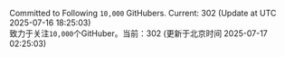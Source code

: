 Committed to Following `10,000` GitHubers. Current: <!-- FOLLOWING_COUNT -->302<!-- FOLLOWING_COUNT --> (Update at UTC <!-- LAST_UPDATED -->2025-07-16 18:25:03<!-- LAST_UPDATED -->)<br>
致力于关注`10,000`个GitHuber。当前：<!-- FOLLOWING_COUNT -->302<!-- FOLLOWING_COUNT --> (更新于北京时间 <!-- LAST_UPDATED_CST -->2025-07-17 02:25:03<!-- LAST_UPDATED_CST -->)
